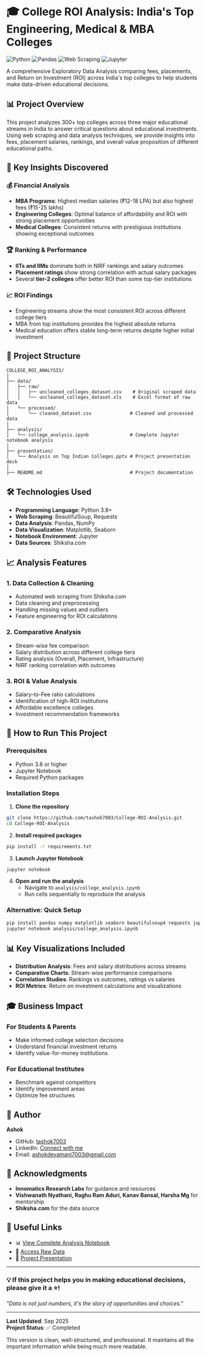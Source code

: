 # 🎓 College ROI Analysis: India's Top Engineering, Medical & MBA Colleges

![Python](https://img.shields.io/badge/Python-3.8%2B-blue)
![Pandas](https://img.shields.io/badge/Pandas-Data%20Analysis-orange)
![Web Scraping](https://img.shields.io/badge/Web%20Scraping-BeautifulSoup-green)
![Jupyter](https://img.shields.io/badge/Jupyter-Notebook-orange)

A comprehensive Exploratory Data Analysis comparing fees, placements, and Return on Investment (ROI) across India's top colleges to help students make data-driven educational decisions.

## 📊 Project Overview

This project analyzes 300+ top colleges across three major educational streams in India to answer critical questions about educational investments. Using web scraping and data analysis techniques, we provide insights into fees, placement salaries, rankings, and overall value proposition of different educational paths.

## 🚀 Key Insights Discovered

### 💰 Financial Analysis
- **MBA Programs**: Highest median salaries (₹12-18 LPA) but also highest fees (₹15-25 lakhs)
- **Engineering Colleges**: Optimal balance of affordability and ROI with strong placement opportunities
- **Medical Colleges**: Consistent returns with prestigious institutions showing exceptional outcomes

### 🏆 Ranking & Performance
- **IITs and IIMs** dominate both in NIRF rankings and salary outcomes
- **Placement ratings** show strong correlation with actual salary packages
- Several **tier-2 colleges** offer better ROI than some top-tier institutions

### 📈 ROI Findings
- Engineering streams show the most consistent ROI across different college tiers
- MBA from top institutions provides the highest absolute returns
- Medical education offers stable long-term returns despite higher initial investment

## 📁 Project Structure

```
COLLEGE_ROI_ANALYSIS/
│
├── data/
│   ├── raw/
│   │   ├── uncleaned_colleges_dataset.csv    # Original scraped data
│   │   └── uncleaned_colleges_dataset.xls    # Excel format of raw data
│   └── processed/
│       └── cleaned_dataset.csv              # Cleaned and processed data
│
├── analysis/
│   └── college_analysis.ipynb               # Complete Jupyter notebook analysis
│
├── presentation/
│   └── Analysis on Top Indian Colleges.pptx # Project presentation deck
│
├── README.md                                # Project documentation
```

## 🛠️ Technologies Used

- **Programming Language**: Python 3.8+
- **Web Scraping**: BeautifulSoup, Requests
- **Data Analysis**: Pandas, NumPy
- **Data Visualization**: Matplotlib, Seaborn
- **Notebook Environment**: Jupyter
- **Data Sources**: Shiksha.com

## 📈 Analysis Features

### 1. **Data Collection & Cleaning**
- Automated web scraping from Shiksha.com
- Data cleaning and preprocessing
- Handling missing values and outliers
- Feature engineering for ROI calculations

### 2. **Comparative Analysis**
- Stream-wise fee comparison
- Salary distribution across different college tiers
- Rating analysis (Overall, Placement, Infrastructure)
- NIRF ranking correlation with outcomes

### 3. **ROI & Value Analysis**
- Salary-to-Fee ratio calculations
- Identification of high-ROI institutions
- Affordable excellence colleges
- Investment recommendation frameworks

## 🎯 How to Run This Project

### Prerequisites
- Python 3.8 or higher
- Jupyter Notebook
- Required Python packages

### Installation Steps

1. **Clone the repository**
```bash
git clone https://github.com/tashok7003/College-ROI-Analysis.git
cd College-ROI-Analysis
```

2. **Install required packages**
```bash
pip install -r requirements.txt
```

3. **Launch Jupyter Notebook**
```bash
jupyter notebook
```

4. **Open and run the analysis**
   - Navigate to `analysis/college_analysis.ipynb`
   - Run cells sequentially to reproduce the analysis

### Alternative: Quick Setup
```bash
pip install pandas numpy matplotlib seaborn beautifulsoup4 requests jupyter openpyxl
jupyter notebook analysis/college_analysis.ipynb
```

## 📊 Key Visualizations Included

- **Distribution Analysis**: Fees and salary distributions across streams
- **Comparative Charts**: Stream-wise performance comparisons
- **Correlation Studies**: Rankings vs outcomes, ratings vs salaries
- **ROI Metrics**: Return on investment calculations and visualizations

## 🎓 Business Impact

### For Students & Parents
- Make informed college selection decisions
- Understand financial investment returns
- Identify value-for-money institutions

### For Educational Institutes
- Benchmark against competitors
- Identify improvement areas
- Optimize fee structures

## 👤 Author

**Ashok**  
- GitHub: [tashok7003](https://github.com/tashok7003)  
- LinkedIn: [Connect with me](https://linkedin.com/in/ashok--profile/)  
- Email: ashokdevamani7003@gmail.com

## 🙏 Acknowledgments

- **Innomatics Research Labs** for guidance and resources
- **Vishwanath Nyathani, Raghu Ram Aduri, Kanav Bansal, Harsha Mg** for mentorship
- **Shiksha.com** for the data source

## 🔗 Useful Links

- 📊 [View Complete Analysis Notebook](analysis/college_analysis.ipynb)
- 📁 [Access Raw Data](data/raw/)
- 🎥 [Project Presentation](presentation/Analysis%20on%20Top%20Indian%20Colleges.pptx)

---

### 💡 **If this project helps you in making educational decisions, please give it a ⭐!**

*"Data is not just numbers, it's the story of opportunities and choices."*

---

**Last Updated**: Sep 2025  
**Project Status**: ✅ Completed  

This version is clean, well-structured, and professional. It maintains all the important information while being much more readable.

